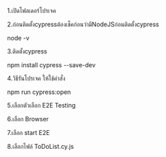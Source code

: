 1.เปิดโฟลเดอร์โปรเจค

2.ก่อนติดตั้งcypressต้องเช็คก่อนว่ามีNodeJSก่อนติดตั้งcypress

node -v

3.ติดตั้งcypress

npm install cypress --save-dev

4.วิธีรันโปรเจค ให้ใช้คำสั่ง 

npm run cypress:open

5.เลือกตัวเลือก E2E Testing

6.เลือก Browser

7.เลือก start E2E

8.เลือกไฟล์ ToDoList.cy.js

